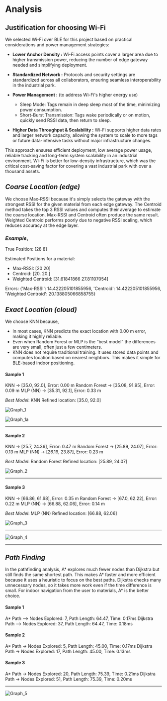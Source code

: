 # **Analysis**

## Justification for choosing Wi-Fi

We selected Wi-Fi over BLE for this project based on practical considerations and power management strategies:

- **Lower Anchor Density :** Wi-Fi access points cover a larger area due to higher transmission power, reducing the number of edge gateway needed and simplifying deployment.  

- **Standardized Network :** Protocols and security settings are standardized across all collaborators, ensuring seamless interoperability in the industrial park.  

- **Power Management :** (to address Wi-Fi's higher energy use) 
  - Sleep Mode: Tags remain in deep sleep most of the time, minimizing power consumption.  
  - Short-Burst Transmission: Tags wake periodically or on motion, quickly send RSSI data, then return to sleep.  

- **Higher Data Throughput & Scalability :** Wi-Fi supports higher data rates and larger network capacity, allowing the system to scale to more tags or future data-intensive tasks without major infrastructure changes.  

This approach ensures efficient deployment, low average power usage, reliable tracking and long-term system scalability in an industrial environment. Wi-Fi is better for low-density infrastructure, which was the critical cost-saving factor for covering a vast industrial park with over a thousand assets.


 
## *Coarse Location (edge)*

We choose Max-RSSI because it's simply selects the gateway with the strongest RSSI for the given material from each edge gateway. The Centroid method takes the top 3 RSSI values and computes their average to estimate the coarse location. Max-RSSI and Centroid often produce the same result. Weighted Centroid performs poorly due to negative RSSI scaling, which reduces accuracy at the edge layer.

### *Example*,
True Position: [28  8]

Estimated Positions for a material:
 - Max-RSSI: [20 20]
 - Centroid: [20. 20.]
 - Weighted Centroid: [31.61841866 27.81107054]

 Errors: {'Max-RSSI': 14.422205101855956, 'Centroid': 14.422205101855956, 'Weighted Centroid': 20.138805066858755}
 


 ## *Exact Location (cloud)*
 
 We choose KNN because,
- In most cases, KNN predicts the exact location with 0.00 m error, making it highly reliable.
- Even when Random Forest or MLP is the “best model” the differences are very small, often just a few centimeters.
- KNN does not require traditional training. It uses stored data points and computes location based on nearest neighbors. This makes it simple for BLE-based indoor positioning.



#### **Sample 1**
KNN → [35.0, 92.0], Error: 0.00 m
Random Forest → [35.08, 91.95], Error: 0.09 m
MLP (NN) → [35.31, 92.1], Error: 0.33 m

 *Best Model*: KNN
Refined location: [35.0, 92.0]

![Graph_1](./images_analysis/1.png)

![Graph_1a](./images_analysis/1a.png)

---

#### **Sample 2**
KNN → [25.7, 24.36], Error: 0.47 m
Random Forest → [25.89, 24.07], Error: 0.13 m
MLP (NN) → [26.19, 23.87], Error: 0.23 m

 *Best Model*: Random Forest
Refined location: [25.89, 24.07]

![Graph_2](./images_analysis/2.png)

---

#### **Sample 3**
KNN → [66.86, 61.68], Error: 0.35 m
Random Forest → [67.0, 62.22], Error: 0.22 m
MLP (NN) → [66.88, 62.06], Error: 0.14 m

 *Best Model*: MLP (NN)
Refined location: [66.88, 62.06]

![Graph_3](./images_analysis/3.png)


---


![Graph_4](./images_analysis/1.png)

---  
  
    
## *Path Finding*
In the pathfinding analysis, A* explores much fewer nodes than Dijkstra but still finds the same shortest path. This makes A* faster and more efficient because it uses a heuristic to focus on the best paths. Dijkstra checks many unnecessary nodes, so it takes more work even if the time difference is small. For indoor navigation from the user to materials, A* is the better choice.


#### **Sample 1**
A* Path       --> Nodes Explored: 7, Path Length: 64.47, Time: 0.17ms
Dijkstra Path --> Nodes Explored: 37, Path Length: 64.47, Time: 0.18ms

#### **Sample 2**
A* Path       -> Nodes Explored: 5, Path Length: 45.00, Time: 0.17ms
Dijkstra Path -> Nodes Explored: 17, Path Length: 45.00, Time: 0.13ms

#### **Sample 3**
A* Path       -> Nodes Explored: 20, Path Length: 75.39, Time: 0.21ms
Dijkstra Path -> Nodes Explored: 51, Path Length: 75.39, Time: 0.20ms
  
---
  


![Graph_5](./images_analysis/5.png)



